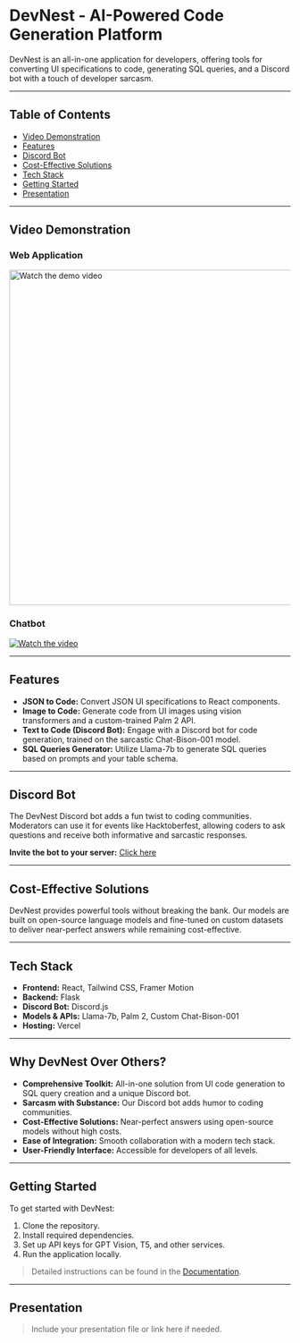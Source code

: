 # DevNest - AI-Powered Code Generation Platform

DevNest is an all-in-one application for developers, offering tools for converting UI specifications to code, generating SQL queries, and a Discord bot with a touch of developer sarcasm.

---

## Table of Contents
- [Video Demonstration](#video-demonstration)
- [Features](#features)
- [Discord Bot](#discord-bot)
- [Cost-Effective Solutions](#cost-effective-solutions)
- [Tech Stack](#tech-stack)
- [Getting Started](#getting-started)
- [Presentation](#presentation)

---

## Video Demonstration

### Web Application
<a href="https://drive.google.com/file/d/1sfRrLYejMVgGNS6Tgr_x-cQEev1PfolA/view?usp=sharing">
  <img src="./assets/demo_thumbnail.png" width="600" alt="Watch the demo video">
</a>



### Chatbot
[![Watch the video](https://img.youtube.com/vi/2n8x51gOu6g/0.jpg)](https://youtu.be/2n8x51gOu6g)



---

## Features
- **JSON to Code:** Convert JSON UI specifications to React components.  
- **Image to Code:** Generate code from UI images using vision transformers and a custom-trained Palm 2 API.  
- **Text to Code (Discord Bot):** Engage with a Discord bot for code generation, trained on the sarcastic Chat-Bison-001 model.  
- **SQL Queries Generator:** Utilize Llama-7b to generate SQL queries based on prompts and your table schema.  

---

## Discord Bot
The DevNest Discord bot adds a fun twist to coding communities. Moderators can use it for events like Hacktoberfest, allowing coders to ask questions and receive both informative and sarcastic responses.  

**Invite the bot to your server:** [Click here](https://discord.com/api/oauth2/authorize?client_id=1173997968341352519&permissions=3072&scope=bot)

---

## Cost-Effective Solutions
DevNest provides powerful tools without breaking the bank. Our models are built on open-source language models and fine-tuned on custom datasets to deliver near-perfect answers while remaining cost-effective.

---

## Tech Stack
- **Frontend:** React, Tailwind CSS, Framer Motion  
- **Backend:** Flask  
- **Discord Bot:** Discord.js  
- **Models & APIs:** Llama-7b, Palm 2, Custom Chat-Bison-001  
- **Hosting:** Vercel  

---

## Why DevNest Over Others?
- **Comprehensive Toolkit:** All-in-one solution from UI code generation to SQL query creation and a unique Discord bot.  
- **Sarcasm with Substance:** Our Discord bot adds humor to coding communities.  
- **Cost-Effective Solutions:** Near-perfect answers using open-source models without high costs.  
- **Ease of Integration:** Smooth collaboration with a modern tech stack.  
- **User-Friendly Interface:** Accessible for developers of all levels.  

---

## Getting Started
To get started with DevNest:  
1. Clone the repository.  
2. Install required dependencies.  
3. Set up API keys for GPT Vision, T5, and other services.  
4. Run the application locally.  

> Detailed instructions can be found in the [Documentation](#).  

---

## Presentation
> Include your presentation file or link here if needed.
